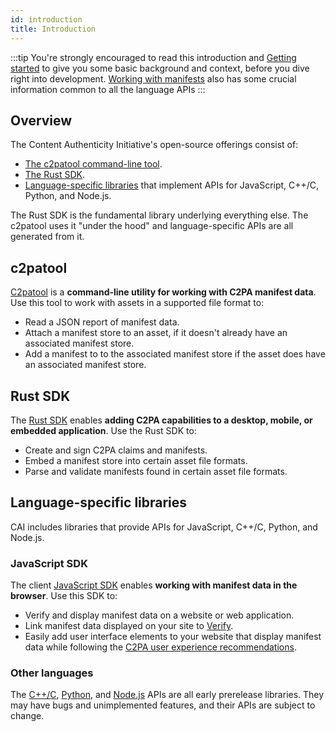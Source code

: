 ```yaml
---
id: introduction
title: Introduction
---
```


:::tip
You're strongly encouraged to read this introduction and [Getting started](getting-started) to give you some basic background and context, before you dive right into development.  [Working with manifests](manifest/understanding-manifest) also has some crucial information common to all the language APIs
:::

## Overview

The Content Authenticity Initiative's open-source offerings consist of:

- [The c2patool command-line tool](#c2pa-tool).
- [The Rust SDK](#rust-sdk).
- [Language-specific libraries](#language-specific-libraries) that implement APIs for JavaScript, C++/C, Python, and Node.js.

The Rust SDK is the fundamental library underlying everything else.  The c2patool uses it "under the hood" and language-specific APIs are all generated from it.

## c2patool

[C2patool](c2patool) is a **command-line utility for working with C2PA manifest data**. Use this tool to work with assets in a supported file format to:

- Read a JSON report of manifest data.
- Attach a manifest store to an asset, if it doesn't already have an associated manifest store.
- Add a manifest to to the associated manifest store if the asset does have an associated manifest store.

## Rust SDK

The [Rust SDK](rust-sdk) enables **adding C2PA capabilities to a desktop, mobile, or embedded application**. Use the Rust SDK to:

- Create and sign C2PA claims and manifests.
- Embed a manifest store into certain asset file formats.
- Parse and validate manifests found in certain asset file formats.

## Language-specific libraries

CAI includes libraries that provide APIs for JavaScript, C++/C, Python, and Node.js.

### JavaScript SDK

The client [JavaScript SDK](js-sdk/getting-started/overview) enables **working with manifest data in the browser**. Use this SDK to:

- Verify and display manifest data on a website or web application.
- Link manifest data displayed on your site to [Verify](https://verify.contentauthenticity.org/).
- Easily add user interface elements to your website that display manifest data while following the [C2PA user experience recommendations](https://c2pa.org/specifications/specifications/1.0/ux/UX_Recommendations.html).

### Other languages

The [C++/C](c2pa-c), [Python](c2pa-python), and [Node.js](c2pa-node) APIs are all early prerelease libraries. They may have bugs and unimplemented features, and their APIs are subject to change.
